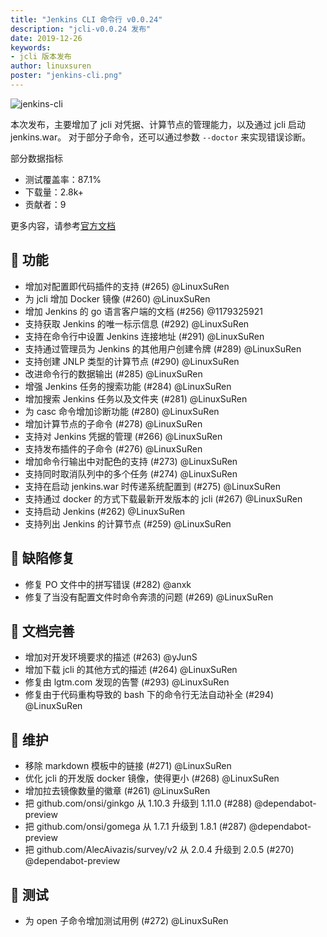 ```yaml
---
title: "Jenkins CLI 命令行 v0.0.24"
description: "jcli-v0.0.24 发布"
date: 2019-12-26
keywords:
- jcli 版本发布
author: linuxsuren
poster: "jenkins-cli.png"
---
```


![jenkins-cli](jenkins-cli.png)

本次发布，主要增加了 jcli 对凭据、计算节点的管理能力，以及通过 jcli 启动 jenkins.war。
对于部分子命令，还可以通过参数 `--doctor` 来实现错误诊断。

部分数据指标
* 测试覆盖率：87.1%
* 下载量：2.8k+
* 贡献者：9

更多内容，请参考[官方文档](http://jcli.jenkins-zh.cn/zh/)

## 🚀 功能

* 增加对配置即代码插件的支持 (#265) @LinuxSuRen
* 为 jcli 增加 Docker 镜像 (#260) @LinuxSuRen
* 增加 Jenkins 的 go 语言客户端的文档 (#256) @1179325921
* 支持获取 Jenkins 的唯一标示信息 (#292) @LinuxSuRen
* 支持在命令行中设置 Jenkins 连接地址 (#291) @LinuxSuRen
* 支持通过管理员为 Jenkins 的其他用户创建令牌 (#289) @LinuxSuRen
* 支持创建 JNLP 类型的计算节点 (#290) @LinuxSuRen
* 改进命令行的数据输出 (#285) @LinuxSuRen
* 增强 Jenkins 任务的搜索功能 (#284) @LinuxSuRen
* 增加搜索 Jenkins 任务以及文件夹 (#281) @LinuxSuRen
* 为 casc 命令增加诊断功能 (#280) @LinuxSuRen
* 增加计算节点的子命令 (#278) @LinuxSuRen
* 支持对 Jenkins 凭据的管理 (#266) @LinuxSuRen
* 支持发布插件的子命令 (#276) @LinuxSuRen
* 增加命令行输出中对配色的支持 (#273) @LinuxSuRen
* 支持同时取消队列中的多个任务 (#274) @LinuxSuRen
* 支持在启动 jenkins.war 时传递系统配置到 (#275) @LinuxSuRen
* 支持通过 docker 的方式下载最新开发版本的 jcli (#267) @LinuxSuRen
* 支持启动 Jenkins (#262) @LinuxSuRen
* 支持列出 Jenkins 的计算节点 (#259) @LinuxSuRen

## 🐛 缺陷修复

* 修复 PO 文件中的拼写错误 (#282) @anxk
* 修复了当没有配置文件时命令奔溃的问题 (#269) @LinuxSuRen

## 📝 文档完善

* 增加对开发环境要求的描述 (#263) @yJunS
* 增加下载 jcli 的其他方式的描述 (#264) @LinuxSuRen
* 修复由 lgtm.com 发现的告警 (#293) @LinuxSuRen
* 修复由于代码重构导致的 bash 下的命令行无法自动补全 (#294) @LinuxSuRen

## 👻 维护

* 移除 markdown 模板中的链接 (#271) @LinuxSuRen
* 优化 jcli 的开发版 docker 镜像，使得更小 (#268) @LinuxSuRen
* 增加拉去镜像数量的徽章 (#261) @LinuxSuRen
* 把 github.com/onsi/ginkgo 从 1.10.3 升级到 1.11.0 (#288) @dependabot-preview
* 把 github.com/onsi/gomega 从 1.7.1 升级到 1.8.1 (#287) @dependabot-preview
* 把 github.com/AlecAivazis/survey/v2 从 2.0.4 升级到 2.0.5 (#270) @dependabot-preview

## 🚦 测试

* 为 open 子命令增加测试用例 (#272) @LinuxSuRen

